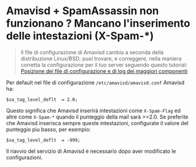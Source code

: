 # Amavisd + SpamAssassin non funzionano ? Mancano l'inserimento delle intestazioni (X-Spam-*) 

> Il file di configurazione di Amavisd cambia a seconda della distribuzione Linux/BSD; puoi 
> trovare, e correggere, nella maniera corretta la configurazione per il tuo server seguendo questo
> tutorial:
> [Posizione dei file di configurazione e di log dei maggiori componenti](./file.locations.html#amavisd)

Per default nel file di configurazione `/etc/amavisd/amavisd.conf` Amavisd ha:

```
$sa_tag_level_deflt  = 2.0;
```

Questo significa che Amavisd inserirà intestazioni come `X-Spam-Flag` ed altre come `X-Spam-*` quando il punteggio della mail sarà >=2.0. Se preferite che Amavisd inserisca sempre queste intestazioni, configurate il valore del punteggio piu basso, per esempio:

```
$sa_tag_level_deflt  = -999;
```

Il riavvio del servizio di Amavisd è necessario dopo aver modificato le configurazioni.
